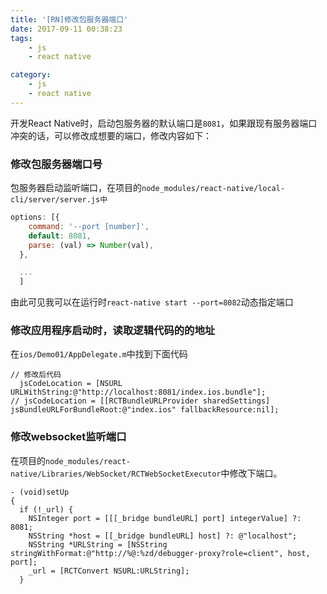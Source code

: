 ```yaml
---
title: '[RN]修改包服务器端口'
date: 2017-09-11 00:38:23
tags:
    - js
    - react native

category: 
    - js
    - react native
---
```


开发React Native时，启动包服务器的默认端口是`8081`，如果跟现有服务器端口冲突的话，可以修改成想要的端口，修改内容如下：

### 修改包服务器端口号
包服务器启动监听端口，在项目的`node_modules/react-native/local-cli/server/server.js中`

``` js
options: [{
    command: '--port [number]',
    default: 8081,
    parse: (val) => Number(val),
  },

  ...
  ]
```

由此可见我可以在运行时`react-native start --port=8082`动态指定端口

### 修改应用程序启动时，读取逻辑代码的的地址
在`ios/Demo01/AppDelegate.m`中找到下面代码

```
// 修改后代码
  jsCodeLocation = [NSURL URLWithString:@"http://localhost:8081/index.ios.bundle"];
// jsCodeLocation = [[RCTBundleURLProvider sharedSettings] jsBundleURLForBundleRoot:@"index.ios" fallbackResource:nil];
```


### 修改websocket监听端口
在项目的`node_modules/react-native/Libraries/WebSocket/RCTWebSocketExecutor`中修改下端口。

```
- (void)setUp
{
  if (!_url) {
    NSInteger port = [[[_bridge bundleURL] port] integerValue] ?: 8081;
    NSString *host = [[_bridge bundleURL] host] ?: @"localhost";
    NSString *URLString = [NSString stringWithFormat:@"http://%@:%zd/debugger-proxy?role=client", host, port];
    _url = [RCTConvert NSURL:URLString];
  }
```
